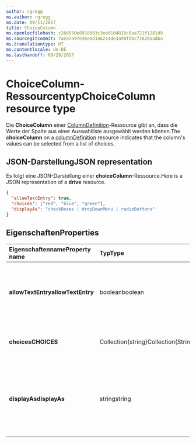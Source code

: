 ```yaml
---
author: rgregg
ms.author: rgregg
ms.date: 09/11/2017
title: ChoiceColumn
ms.openlocfilehash: c266550e8918603c3ee6104818c0aa721f1281d9
ms.sourcegitcommit: 7aea7a97e36e6d146214de3a90fdbc71628aadba
ms.translationtype: HT
ms.contentlocale: de-DE
ms.lasthandoff: 09/28/2017
---
```

# <a name="choicecolumn-resource-type"></a><span data-ttu-id="85e57-102">ChoiceColumn-Ressourcentyp</span><span class="sxs-lookup"><span data-stu-id="85e57-102">ChoiceColumn resource type</span></span>

<span data-ttu-id="85e57-103">Die **ChoiceColumn** einer [ColumnDefinition](columnDefinition.md)-Ressource gibt an, dass die Werte der Spalte aus einer Auswahlliste ausgewählt werden können.</span><span class="sxs-lookup"><span data-stu-id="85e57-103">The **choiceColumn** on a [columnDefinition](columnDefinition.md) resource indicates that the column's values can be selected from a list of choices.</span></span>

## <a name="json-representation"></a><span data-ttu-id="85e57-104">JSON-Darstellung</span><span class="sxs-lookup"><span data-stu-id="85e57-104">JSON representation</span></span>

<span data-ttu-id="85e57-105">Es folgt eine JSON-Darstellung einer **choiceColumn**-Ressource.</span><span class="sxs-lookup"><span data-stu-id="85e57-105">Here is a JSON representation of a **drive** resource.</span></span>
<!-- { "blockType": "resource", "@odata.type": "microsoft.graph.choiceColumn" } -->

```json
{
  "allowTextEntry": true,
  "choices": ["red", "blue", "green"],
  "displayAs": "checkBoxes | dropDownMenu | radioButtons"
}
```

## <a name="properties"></a><span data-ttu-id="85e57-106">Eigenschaften</span><span class="sxs-lookup"><span data-stu-id="85e57-106">Properties</span></span>

| <span data-ttu-id="85e57-107">Eigenschaftenname</span><span class="sxs-lookup"><span data-stu-id="85e57-107">Property name</span></span>      | <span data-ttu-id="85e57-108">Typ</span><span class="sxs-lookup"><span data-stu-id="85e57-108">Type</span></span>               | <span data-ttu-id="85e57-109">Beschreibung</span><span class="sxs-lookup"><span data-stu-id="85e57-109">Description</span></span>
|:-------------------|:-------------------|:----------------------------------------------
| <span data-ttu-id="85e57-110">**allowTextEntry**</span><span class="sxs-lookup"><span data-stu-id="85e57-110">**allowTextEntry**</span></span> | <span data-ttu-id="85e57-111">boolean</span><span class="sxs-lookup"><span data-stu-id="85e57-111">boolean</span></span>            | <span data-ttu-id="85e57-112">Ist der Wert true, sind benutzerdefinierte Werte, die sich nicht in der konfigurierten Auswahl befinden, zugelassen.</span><span class="sxs-lookup"><span data-stu-id="85e57-112">If true, allows custom values that aren't in the configured choices.</span></span>
| <span data-ttu-id="85e57-113">**choices**</span><span class="sxs-lookup"><span data-stu-id="85e57-113">**CHOICES**</span></span>        | <span data-ttu-id="85e57-114">Collection(string)</span><span class="sxs-lookup"><span data-stu-id="85e57-114">Collection(String)</span></span> | <span data-ttu-id="85e57-115">Die Liste der Werte, die für diese Spalte zur Verfügung stehen.</span><span class="sxs-lookup"><span data-stu-id="85e57-115">The list of values available for this column.</span></span>
| <span data-ttu-id="85e57-116">**displayAs**</span><span class="sxs-lookup"><span data-stu-id="85e57-116">**displayAs**</span></span>      | <span data-ttu-id="85e57-117">string</span><span class="sxs-lookup"><span data-stu-id="85e57-117">string</span></span>             | <span data-ttu-id="85e57-118">Wie werden die Auswahlmöglichkeiten in der UX dargestellt?</span><span class="sxs-lookup"><span data-stu-id="85e57-118">How the choices are to be presented in the UX.</span></span> <span data-ttu-id="85e57-119">Muss `checkBoxes`, `dropDownMenu` oder `radioButtons` sein.</span><span class="sxs-lookup"><span data-stu-id="85e57-119">Must be one of `checkBoxes`, `dropDownMenu`, or `radioButtons`</span></span>


<!-- {
  "type": "#page.annotation",
  "description": "",
  "keywords": "",
  "section": "documentation",
  "tocPath": "Resources/ChoiceColumn"
} -->
